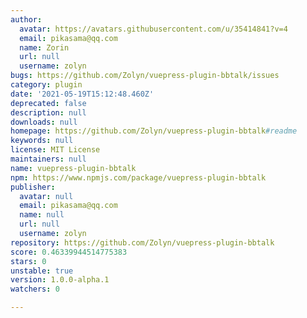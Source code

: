 ```yaml
---
author:
  avatar: https://avatars.githubusercontent.com/u/35414841?v=4
  email: pikasama@qq.com
  name: Zorin
  url: null
  username: zolyn
bugs: https://github.com/Zolyn/vuepress-plugin-bbtalk/issues
category: plugin
date: '2021-05-19T15:12:48.460Z'
deprecated: false
description: null
downloads: null
homepage: https://github.com/Zolyn/vuepress-plugin-bbtalk#readme
keywords: null
license: MIT License
maintainers: null
name: vuepress-plugin-bbtalk
npm: https://www.npmjs.com/package/vuepress-plugin-bbtalk
publisher:
  avatar: null
  email: pikasama@qq.com
  name: null
  url: null
  username: zolyn
repository: https://github.com/Zolyn/vuepress-plugin-bbtalk
score: 0.46339944514775383
stars: 0
unstable: true
version: 1.0.0-alpha.1
watchers: 0

---
```


